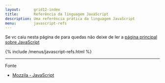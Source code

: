 ```yaml
---
layout:      grid12-index
title:       Referência da linguagem JavaScript
description: Uma referência prática da linguagem JavaScript
menu:        javascript-refs
---
```


Se vc caiu nesta página de para quedas não deixe de ler a [página principal sobre JavaScript](/javascript/)

{% include /menus/javascript-refs.html %}

<hr/>
Fonte

- [Mozzila - JavaScript](https://developer.mozilla.org/en-US/learn/javascript "link-externo")
